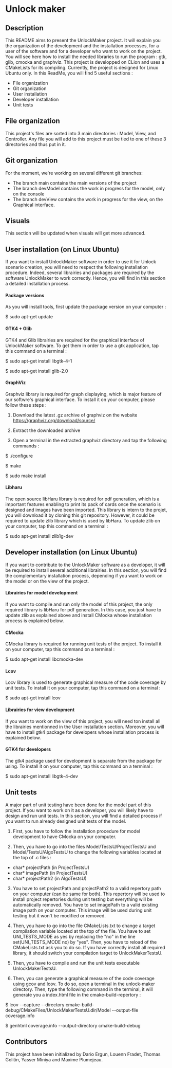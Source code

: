# Unlock maker

## Description
This README aims to present the UnlockMaker project. It will explain you the organization of the development and the installation processes, for a user of the software and for a developer who want to work on the project.
You will see here how to install the needed libraries to run the program : gtk, glib, cmocka and graphviz. This project is developped on CLion and uses a CMakeLists for its compiling. Currently, the project is designed for Linux Ubuntu only. 
In this ReadMe, you will find 5 useful sections :
- File organization
- Git organization
- User installation
- Developer installation
- Unit tests

## File organization
This project's files are sorted into 3 main directories : Model, View, and Controller. Any file you will add to this project must be tied to one of these 3 directories and thus put in it.

## Git organization
For the moment, we're working on several different git branches:
- The branch main contains the main versions of the project
- The branch devModel contains the work in progress for the model, only on the console
- The branch devView contains the work in progress for the view, on the Graphical interface.

## Visuals
This section will be updated when visuals will get more advanced.

## User installation (on Linux Ubuntu)

If you want to install UnlockMaker software in order to use it for Unlock scenario creation, you will need to respect the following installation procedure. Indeed, several librairies and packages are required by the software UnlockMaker to work correctly. Hence, you will find in this section a detailed installation process.

#### Package versions

As you will install tools, first update the package version on your computer :

$ sudo apt-get update

#### GTK4 + Glib

GTK4 and Glib librairies are required for the graphical interface of UnlockMaker software. 
To get them in order to use a gtk application, tap this command on a terminal :

$ sudo apt-get install libgtk-4-1

$ sudo apt-get install glib-2.0
	
#### GraphViz

Graphviz library is required for graph displaying, which is major feature of our softwre's graphical interface.
To install it on your computer, please follow these steps :

1. Download the latest .gz archive of graphviz on the website https://graphviz.org/download/source/

2. Extract the downloaded archive

3. Open a terminal in the extracted graphviz directory and tap the following commands :

$ ./configure

$ make

$ sudo make install

#### Libharu 

The open source libHaru library is required for pdf generation, which is a important features enabling to print its pack of cards once the scenario is designed and images have been imported. This library is intern to the projet, you will download it by cloning this git repository. However, it could be required to update zlib library which is used by libHaru. 
To update zlib on your computer, tap this command on a terminal :

$ sudo apt-get install zlib1g-dev

## Developer installation (on Linux Ubuntu)

If you want to contribute to the UnlockMaker software as a developer, it will be required to install several additional librairies. In this section, you will find the complementary installation process, depending if you want to work on the model or on the view of the project.

#### Librairies for model development

If you want to compile and run only the model of this project, the only required library is libHaru for pdf generation. In this case, you just have to update zlib as explained above and install CMocka whose installation process is explained below.

#### CMocka

CMocka library is required for running unit tests of the project.
To install it on your computer, tap this command on a terminal :

$ sudo apt-get install libcmocka-dev

#### Lcov

Locv library is used to generate graphical measure of the code coverage by unit tests.
To install it on your computer, tap this command on a terminal :

$ sudo apt-get install lcov

#### Librairies for view development

If you want to work on the view of this project, you will need ton install all the librairies mentionned in the User installation section. Moreover, you will have to install gtk4 package for developers whose installation process is explained below.

#### GTK4 for developers

The gtk4 package used for development is separate from the package for using.
To install it on your computer, tap this command on a terminal :

$ sudo apt-get install libgtk-4-dev

## Unit tests

A major part of unit testing have been done for the model part of this project. If you want to work on it as a developer, you will likely have to design and run unit tests. In this section, you will find a detailed process if you want to run already designed unit tests of the model.

1. First, you have to follow the installation procedure for model development to have CMocka on your computer.

2. Then, you have to go into the files Model/TestsU/ProjectTestsU and Model/TestsU/AlgoTestsU to change the following variables located at the top of .c files :
- char* projectPath (in ProjectTestsU)
- char* imagePath (in ProjectTestsU)
- char* projectPath2 (in AlgoTestsU)

3. You have to set projectPath and projectPath2 to a valid repertory path on your computer (can be same for both). This repertory will be used to install project repertories during unit testing but everything will be automatically removed. 
You have to set imagePath to a valid existing image path on your computer. This image will be used during unit testing but it won't be modified or removed.

4. Then, you have to go into the file CMakeLists.txt to change a target compilation variable located at the top of the file. You have to set UNI_TESTS_MODE as yes by replacing the "no" in the line set(UNI_TESTS_MODE no) by "yes". Then, you have to reload of the CMakeLists.txt ask you to do so. If you have correctly install all required library, it should switch your compilation target to UnlockMakerTestsU.

5. Then, you have to compile and run the unit tests executable UnlockMakerTestsU.

6. Then, you can generate a graphical measure of the code coverage using gcov and lcov. To do so, open a terminal in the unlock-maker directory. Then, type the following command in the terminal, it will generate you a index.html file in the cmake-build-repertory :

$ lcov --capture --directory cmake-build-debug/CMakeFiles/UnlockMakerTestsU.dir/Model --output-file coverage.info

$ genhtml coverage.info --output-directory cmake-build-debug



## Contributors

This project have been initialized by Dario Ergun, Louenn Fradet, Thomas Golitin, Yasser Miniya and Maxime Plumejeau. 


